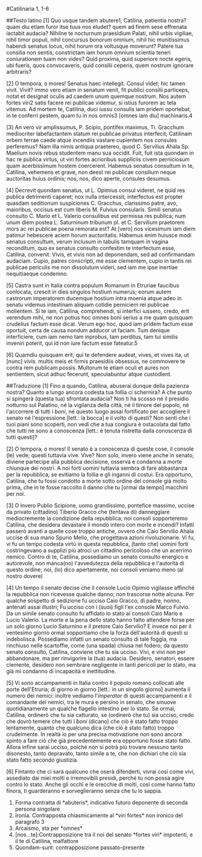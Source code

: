#Catilinaria 1, 1-6

##Testo latino
[1] Quo usque tandem abutere<span class="foot-number" id="fn-1">1</span>, <span class="target vector variatio" id="vr-1">Catilina</span>, patientia nostra? quam diu etiam furor <span class="target vector variatio" id="vr-1">itse</span> tuus nos eludet? quem ad finem <span class="target vector variatio" id="vr-1">sese</span> effrenata iactabit audacia? <span class="target vector anafora parallelismo" id="an-1">Nihilne</span> te <span class="target parallelismo">nocturnum praesidium</span> Palati, <span class="target vector anafora parallelismo" id="an-1">nihil</span> <span class="target parallelismo chiasmo">urbis vigiliae</span>, <span class="target vector anafora parallelismo" id="an-1">nihil</span> <span class="target parallelismo chiasmo">timor populi</span>, <span class="target vector anafora parallelismo" id="an-1">nihil</span> <span class="target parallelismo">concursus bonorum omnium</span>, <span class="target vector anafora" id="an-1">nihil</span> <span class="target parallelismo">hic</span> <span class="target parallelismo iperbato" id="ip-1">munitissimus</span> habendi senatus <span class="target parallelismo iperbato" id="ip-1">locus</span>, <span class="target vector anafora" id="an-1">nihil</span> horum <span class="target endiadi">ora voltusque</span> moverunt? <span class="target parallelismo">Patere tua</span> consilia non <span class="target parallelismo">sentis</span>, <span class="target iperbato" id="ip-2">constrictam</span> iam horum omnium scientia <span class="target parallelismo">teneri</span> <span class="target iperbato" id="ip-2">coniurationem</span> <span class="target parallelismo iperbato" id="ip-2">tuam</span> non <span class="target parallelismo">vides</span>? <span class="target parallelismo poliptoto">Quid</span> <span class="target parallelismo">proxima</span>, <span class="target parallelismo poliptoto">quid</span> <span class="target">superiore</span> nocte egeris, ubi fueris, <span class="target poliptoto">quos</span> convocaveris, <span class="target poliptoto">quid</span> consilii ceperis, <span class="target">quem</span> nostrum ignorare arbitraris?

[2] O tempora, o mores! <span class="target parallelismo">Senatus</span> haec <span class="target parallelismo">intellegit</span>. <span class="target parallelismo">Consul videt</span>; hic tamen <span class="target anadiplosi">vivit. Vivit?</span> immo vero etiam in senatum venit, fit publici consilii particeps, notat et designat oculis ad caedem <span class="target tmesi">unum quemque</span> nostrum. Nos autem fortes viri<span class="foot-number" id="fn-2">2</span> satis facere rei publicae videmur, si istius furorem ac tela vitemus. Ad mortem <span class="target poliptoto">te</span>, Catilina, duci iussu consulis iam pridem oportebat, in <span class="target poliptoto">te</span> conferri pestem, quam <span class="target poliptoto">tu</span> in nos omnis<span class="foot-number" id="fn-3">3</span> [omnes iam diu] machinaris.<span class="foot-number" id="fn-4">4</span>

[3] An vero vir amplissumus, P. Scipio, pontifex maximus, Ti. <span class="target iperbato parallelismo" id="ip-3">Gracchum</span> mediocriter <span class="target iperbato parallelismo" id="ip-3">labefactantem</span> statum rei publicae privatus interfecit; <span class="target iperbato parallelismo" id="ip-4">Catilinam</span> orbem terrae caede atque incendiis vastare <span class="target iperbato parallelismo" id="ip-4">cupientem</span> nos consules perferemus? Nam illa nimis antiqua praetereo, quod C. Servilius Ahala Sp. <span class="target iperbato parallelismo" id="ip-5">Maelium</span> novis rebus <span class="target iperbato parallelismo" id="ip-5">studentem</span> manu sua occidit. Fuit, fuit ista quondam in hac re publica virtus, ut viri fortes acrioribus suppliciis civem perniciosum quam acerbissimum hostem coercerent. Habemus senatus consultum in te, Catilina, vehemens et grave, non <span class="target poliptoto zeugma">deest</span> <span class="target chiasmo">rei</span> <span class="target chiasmo">publicae</span> <span class="target zeugma chiasmo">consilium</span> <span class="target zeugma">neque</span> <span class="target zeugma chiasmo">auctoritas</span> <span class="target chiasmo">huius</span> <span class="target chiasmo">ordinis</span>; nos, nos, dico aperte, consules <span class="target poliptoto">desumus</span>.

[4] Decrevit quondam senatus, ut L. Opimius consul videret, ne <span class="target iperbato">quid</span> res publica <span class="target iperbato">detrimenti</span> caperet; nox nulla intercessit; <span class="target parallelismo" id="pa-1">interfectus est</span> propter quasdam seditionum suspiciones <span class="target parallelismo" id="pa-1">C. Gracchus</span>, clarissimo <span class="target climax">patre, avo, maioribus</span>, <span class="target parallelismo" id="pa-1">occisus est</span> cum liberis <span class="target parallelismo" id="pa-1">M. Fulvius</span> consularis. Simili senatus consulto C. Mario et L. Valerio consulibus est permissa res publica; num unum diem postea <span class="target parallelismo" id="pa-2">L. Saturninum tribunum</span> pl. <span class="target parallelismo" id="pa-2">et C. Servilium praetorem</span> <span class="target zeugma">mors ac</span> rei publicae <span class="target">poena remorata est</span>? At [vero] nos <span class="target alliterazione" id="al-m">vicesimum iam diem patimur hebescere aciem horum</span> auctoritatis. Habemus enim <span class="target tmesi">huiusce modi</span> senatus <span class="target omoteleuto">consultum, verum inclusum</span> in tabulis tamquam in vagina reconditum, quo ex senatus consulto confestim te interfectum esse, Catilina, convenit. Vivis, et vivis non ad deponendam, sed ad confirmandam audaciam. <span class="target anafora">Cupio</span>, patres conscripti, <span class="target parallelismo">me</span> esse <span class="target parallelismo">clementem</span>, <span class="target anafora">cupio</span> in <span class="target iperbato" id="ip-5">tantis</span> rei publicae <span class="target iperbato" id="ip-5">periculis</span> <span class="target parallelismo">me</span> non <span class="target parallelismo">dissolutum</span> videri, sed iam me ipse inertiae nequitiaeque condemno.

[5] Castra <span class="target iperbato" id="ip-6">sunt</span> in Italia contra populum Romanum in Etruriae faucibus <span class="target iperbato" id="ip-6">conlocata</span>, crescit in dies singulos hostium numerus; eorum autem <span class="target chiasmo">castrorum imperatorem ducemque hostium</span> intra moenia atque adeo in senatu videmus intestinam aliquam cotidie perniciem rei publicae molientem. Si te iam, Catilina, comprehendi, si interfici iussero, credo, erit verendum mihi, ne non <span class="target iperbato" id="ip-7">potius</span> hoc <span class="target parallelismo zeugma">omnes boni serius</span> a me <span class="target iperbato" id="ip-7">quam</span> <span class="target parallelismo">quisquam crudelius</span> factum esse <span class="target zeugma">dicat</span>. Verum ego hoc, quod iam pridem factum esse oportuit, <span class="target anastrofe">certa de causa</span> nondum adducor ut faciam. Tum denique interficiere, cum iam nemo tam inprobus, tam perditus, tam tui similis inveniri poterit, qui id non iure factum esse fateatur.<span class="foot-number" id="fn-5">5</span>

[6] Quamdiu quisquam erit, qui te defendere audeat, <span class="target poliptoto">vives</span>, et <span class="target poliptoto">vives</span> ita, ut [nunc] <span class="target poliptoto">vivis</span>. multis meis et firmis praesidiis obsessus, ne commovere te contra rem publicam possis. Multorum <span class="target iperbato" id="ip-8">te</span> etiam oculi et aures non <span class="target iperbato" id="ip-8">sentientem</span>, sicut adhuc fecerunt, speculabuntur atque custodient.

##Traduzione
[1] Fino a quando, Catilina, abuserai dunque della pazienza nostra? Quanto a lungo ancora codesta tua follia ci schernirà? A che punto si spingerà (questa tua) sfrontata audacia? Non ti ha scosso né il presidio notturno sul Palatino, né la vigilanza della città, né il timore del popolo, né l'accorrere di tutti i *boni*, né questo luogo assai fortificato per accogliere il senato né l'espressione [lett.: la bocca] e il volto di questi? Non senti che i tuoi piani sono scoperti, non vedi che a tua congiura è ostacolata dal fatto che tutti ne sono a conoscenza [lett.: è tenuta ristretta dalla conoscenza di tutti questi]?

[2] O tempora, o mores! Il senato è a conoscenza di queste cose, il console (le) vede; questi tuttavia vive. Vive? Non solo, invero viene anche in senato, diviene partecipe alla pubblica decisione, osserva e condanna a morte chiunque dei nostri. A noi forti uomini tuttavia sembra di fare abbastanza per la repubblica, se evitiamo la follia e gli inganni di costui. Era opportuno, Catilina, che tu fossi condotto a morte sotto ordine del console già molto prima, che in te fosse raccolto il danno che tu [ormai da tempo] macchini per noi.

[3] O invero Publio Scipione, uomo grandissimo, pontefice massimo, uccise da privato (cittadino) Tiberio Gracco che (tentava di) danneggiare mediocremente la condizione della repubblica; noi consoli sopporteremo Catilina, che desidera devastare il mondo intero con morte e incendi? Infatti passerò avanti a quelle cose troppo antiche, ovvero che Caio Servilio Ahala uccise di sua mano Spurio Melio, che progettava azioni rivoluzionarie. Vi fu, vi fu un tempo codesta virtù in questa repubblica, (tanto che) uomini forti costringevano a supplizi più atroci un cittadino pericoloso che un acerrimo nemico. Contro di te, Catilina, possediamo un senato consulto energico e autorevole, non manca(no) l'avvedutezza della repubblica e l'autorità di questo ordine; noi, (lo) dico apertamente, noi consoli veniamo meno (al nostro dovere)

[4] Un tempo il senato decise che il console Lucio Opimio vigilasse affinché la repubblica non ricevesse qualche danno; non trascorse notte alcuna. Per qualche sospetto di sedizione fu ucciso Caio Gracco, di padre, nonno, antenati assai illustri; Fu ucciso con i (suoi) figli l'ex console Marco Fulvio. Da un simile senato consulto fu affidato lo stato ai consoli Caio Mario e Lucio Valerio. La morte e la pena dello stato hanno fatto attendere forse per un solo giorno Lucio Saturnino e il pretore Caio Servilio? E invece noi per il ventesimo giorno ormai sopportiamo che la forza dell'autorità di questi si indebolisca. Possediamo infatti un senato consulto di tale foggia, ma rinchiuso nelle scartoffie, come (una spada) chiusa nel fodero;  da questo senato consulto, Catilina, conviene che tu sia ucciso. Vivi, e vivi non per abbandonare, ma per rinvigorire la (tua) audacia. Desidero, senatori, essere clemente, desidero non sembrare negligente in tanti pericoli per lo stato, ma già mi condanno di incapacità e inettitudine.

[5] Vi sono accampamenti in Italia contro il popolo romano collocati alle porte dell'Etruria; di giorno in giorno [lett.: in un singolo giorno] aumenta il numero dei nemici: inoltre vediamo l'*imperator* di questi accampamenti e il comandante dei nemici, tra le mura e persino in senato, che smuove quotidianamente un qualche flagello intestino per lo stato. Se ormai, Catilina, ordinerò che tu sia catturato, se (ordinerò che tu) sia ucciso, credo che dovrò temere che tutti i *boni* (dicano) che ciò è stato fatto troppo lentamente, quanto che qualcuno dica (che ciò è stato fatto) troppo crudelmente. In realtà io per una precisa motivazione non sono ancora spinto a fare ciò che già precedentemente era opportuno fosse stato fatto. Allora infine sarai ucciso, poiché non si potrà più trovare nessuno tanto disonesto, tanto depravato, tanto simile a te, che non dichiari che ciò sia stato fatto secondo giustizia.

[6] Fintanto che ci sarà qualcuno che oserà difenderti, vivrai così come vivi, assediato dai miei molti e irremovibili presidi, perché tu non possa agire contro lo stato. Anche gli occhi e le orecchie di molti, così come hanno fatto finora, ti guarderanno e sorveglieranno senza che tu lo sappia.

<div id="foot-wrapper">
<ol>
    <li id="ft-1">Forma contratta di *abuteris*, indicativo futuro deponente di seconda persona singolare</li>
    <li id="ft-2">Ironia. Contrapposta chiasmicamente al *viri fortes* non ironico del paragrafo 3</li>
    <li id="ft-3">Arcaismo, sta per *omnes*</li>
    <li id="ft-4">[nos...te]:Contrapposizione tra il noi del senato *fortes viri* impotenti, e il te di Catilina, malfattore</li>
    <li id="ft-5">Quondam-sunt: contrapposizione passato-presente</li>
</ol>
</div>
